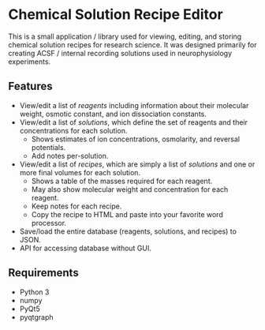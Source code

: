 Chemical Solution Recipe Editor
===============================

This is a small application / library used for viewing, editing, and storing
chemical solution recipes for research science. It was designed primarily for
creating ACSF / internal recording solutions used in neurophysiology
experiments.


Features
--------

* View/edit a list of _reagents_ including information about their molecular
  weight, osmotic constant, and ion dissociation constants.
* View/edit a list of _solutions_, which define the set of reagents and
  their concentrations for each solution. 
    * Shows estimates of ion concentrations, osmolarity, and reversal potentials.
    * Add notes per-solution. 
* View/edit a list of _recipes_, which are simply a list of _solutions_ and 
  one or more final volumes for each solution. 
    * Shows a table of the masses required for each reagent.
    * May also show molecular weight and concentration for each reagent.
    * Keep notes for each recipe.
    * Copy the recipe to HTML and paste into your favorite word processor.
* Save/load the entire database (reagents, solutions, and recipes) to JSON.
* API for accessing database without GUI.


Requirements
------------ 

* Python 3
* numpy
* PyQt5
* pyqtgraph

